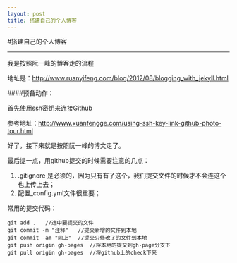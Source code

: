 ```yaml
---
layout: post
title: 搭建自己的个人博客
---
```


#搭建自己的个人博客
***
我是按照阮一峰的博客走的流程

地址是：http://www.ruanyifeng.com/blog/2012/08/blogging_with_jekyll.html

####预备动作：

首先使用ssh密钥来连接Github

参考地址：http://www.xuanfengge.com/using-ssh-key-link-github-photo-tour.html

好了，接下来就是按照阮一峰的博文走了。

最后提一点，用github提交的时候需要注意的几点：

1. .gitignore 是必须的，因为只有有了这个，我们提交文件的时候才不会连这个也上传上去；
2. 配置_config.yml文件很重要；

常用的提交代码：

	git add .   //选中要提交的文件
	git commit -m "注释"   //提交新增的文件到本地
	git commit -am "同上"  //提交只修改了的文件到本地
	git push origin gh-pages  //将本地的提交到gh-page分支下
	git pull origin gh-pages  //将github上的check下来


